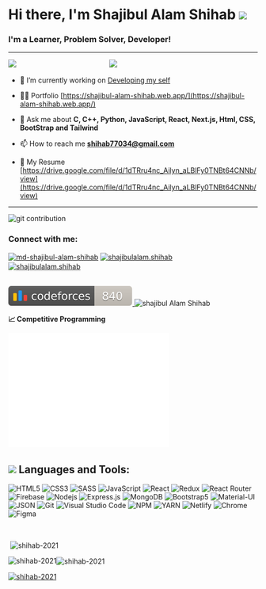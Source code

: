 # Hi there, I'm Shajibul Alam Shihab <img src="https://media.giphy.com/media/hvRJCLFzcasrR4ia7z/giphy.gif" width="25">
### I'm a Learner, Problem Solver, Developer!
---
<img align="right" src="https://res.cloudinary.com/dkbgqzl1e/image/upload/v1685714760/k622hnihu9g31fjiu62r.gif" width="300">

<p>

<a href="https://github.com/shihab-2021"><img src="https://readme-typing-svg.herokuapp.com/?lines=Self%20Taught%20Programmer;Fullstack%20Developer;C,%20C%20plus%20plus;Python;Javascript;React.js;Next.js;Node.js;MongoDB;Always%20learning%20new%20things&center=false&width=380&height=45"></a>

</p>

- 🔭 I’m currently working on [Developing my self](https://shajibul-alam-shihab.web.app/)

- 👨‍💻 Portfolio [https://shajibul-alam-shihab.web.app/](https://shajibul-alam-shihab.web.app/)

- 💬 Ask me about **C, C++, Python, JavaScript, React, Next.js, Html, CSS, BootStrap and Tailwind**

- 📫 How to reach me **shihab77034@gmail.com**

- 📄 My Resume [https://drive.google.com/file/d/1dTRru4nc_Ailyn_aLBlFy0TNBt64CNNb/view](https://drive.google.com/file/d/1dTRru4nc_Ailyn_aLBlFy0TNBt64CNNb/view)

---

![git contribution](https://github-profile-summary-cards.vercel.app/api/cards/profile-details?username=shihab-2021&theme=github_dark)

<h3 align="left">Connect with me:</h3>
<p align="left">
<a href="https://www.linkedin.com/in/md-shajibul-alam-shihab-b96576216/" target="blank"><img align="center" src="https://raw.githubusercontent.com/rahuldkjain/github-profile-readme-generator/master/src/images/icons/Social/linked-in-alt.svg" alt="md-shajibul-alam-shihab" height="30" width="40" /></a>
<a href="https://www.facebook.com/shajibulalam.shihab/" target="blank"><img align="center" src="https://raw.githubusercontent.com/rahuldkjain/github-profile-readme-generator/master/src/images/icons/Social/facebook.svg" alt="shajibulalam.shihab" height="30" width="40" /></a><br />
<a href="https://codeforces.com/profile/shihab9448" target="blank"><img align="center" src="https://raw.githubusercontent.com/rahuldkjain/github-profile-readme-generator/master/src/images/icons/Social/codeforces.svg" alt="shajibulalam.shihab" height="30" width="40" /></a>
</p>
<br />

<a href="https://codeforces.com/profile/shihab9448">
   <img src="https://raw.githubusercontent.com/shihab-2021/cf-stats/main/output/max_rating.svg" />
</a>
<img src="https://komarev.com/ghpvc/?username=shihab-2021&label=Profile%20views&color=0e75b6&style=flat" alt="shajibul Alam Shihab" />

<b>&#128200; Competitive Programming</b>
<br />

<p float="left">
    <img height="230px" src="https://raw.githubusercontent.com/shihab-2021/cf-stats/main/output/light_card.svg#gh-dark-mode-only" alt="Statistics"/>
</p>

## <img src="https://media.giphy.com/media/1ynCEtlgMPAeNAqdnu/giphy.gif" width="25"> Languages and Tools:

![HTML5](https://img.shields.io/badge/HTML5-E34F26?style=for-the-badge&logo=html5&logoColor=white)
![CSS3](https://img.shields.io/badge/CSS3-1572B6?style=for-the-badge&logo=css3&logoColor=white)
![SASS](https://img.shields.io/badge/Sass-CC6699?style=for-the-badge&logo=sass&logoColor=white)
![JavaScript](https://img.shields.io/badge/JavaScript-F7DF1E?style=for-the-badge&logo=javascript&logoColor=black)
![React](https://img.shields.io/badge/React-20232A?style=for-the-badge&logo=react&logoColor=61DAFB)
![Redux](https://img.shields.io/badge/Redux-593D88?style=for-the-badge&logo=redux&logoColor=white)
![React Router](https://img.shields.io/badge/React_Router-CA4245?style=for-the-badge&logo=react-router&logoColor=white)
![Firebase](https://img.shields.io/badge/firebase-ffca28?style=for-the-badge&logo=firebase&logoColor=black)
![Nodejs](https://img.shields.io/badge/Node.js-339933?style=for-the-badge&logo=nodedotjs&logoColor=white)
![Express.js](https://img.shields.io/badge/Express.js-000000?style=for-the-badge&logo=express&logoColor=white)
![MongoDB](https://img.shields.io/badge/MongoDB-4EA94B?style=for-the-badge&logo=mongodb&logoColor=white)
![Bootstrap5](https://img.shields.io/badge/Bootstrap-563D7C?style=for-the-badge&logo=bootstrap&logoColor=white)
![Material-UI](https://img.shields.io/badge/Material--UI-0081CB?style=for-the-badge&logo=material-ui&logoColor=white)
![JSON](https://img.shields.io/badge/json-5E5C5C?style=for-the-badge&logo=json&logoColor=white)
![Git](https://img.shields.io/badge/Git-F05032?style=for-the-badge&logo=git&logoColor=white)
![Visual Studio Code](https://img.shields.io/badge/Visual_Studio_Code-0078D4?style=for-the-badge&logo=visual%20studio%20code&logoColor=white)
![NPM](https://img.shields.io/badge/npm-CB3837?style=for-the-badge&logo=npm&logoColor=white)
![YARN](https://img.shields.io/badge/Yarn-2C8EBB?style=for-the-badge&logo=yarn&logoColor=white)
![Netlify](https://img.shields.io/badge/Netlify-00C7B7?style=for-the-badge&logo=netlify&logoColor=white)
![Chrome](https://img.shields.io/badge/Google_chrome-4285F4?style=for-the-badge&logo=Google-chrome&logoColor=white)
![Figma](https://img.shields.io/badge/Figma-F24E1E?style=for-the-badge&logo=figma&logoColor=white)

<br />

<p>&nbsp;<img align="center" src="https://github-readme-stats.vercel.app/api?username=shihab-2021&show_icons=true&theme=cobalt" alt="shihab-2021" /></p>

<p><img align="left" src="https://github-readme-stats.vercel.app/api/top-langs/?username=shihab-2021&layout=compact&theme=cobalt" alt="shihab-2021" /></p>

<p><img align="center" src="https://github-readme-streak-stats.herokuapp.com/?user=shihab-2021&" alt="shihab-2021" /></p>

<p align="left"> <a href="https://github.com/ryo-ma/github-profile-trophy"><img src="https://github-profile-trophy.vercel.app/?username=shihab-2021" alt="shihab-2021" /></a> </p>

